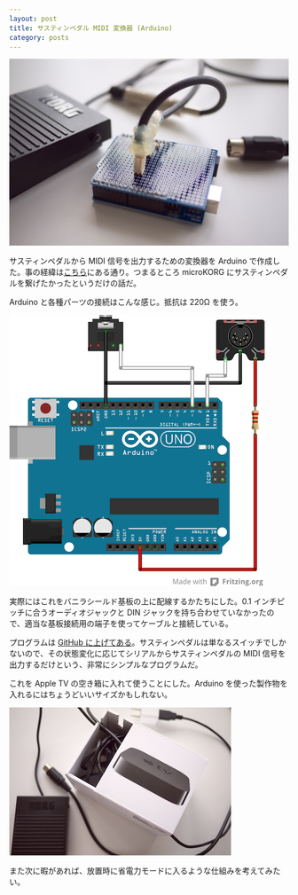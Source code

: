 ```yaml
---
layout: post
title: サスティンペダル MIDI 変換器 (Arduino)
category: posts
---
```


![photo 1](/images/2013-09-24-1.jpg)

サスティンペダルから MIDI 信号を出力するための変換器を Arduino で作成した。事の経緯は[こちら](http://keijiro.github.io/posts/iphone_sustain_pedal/)にある通り。つまるところ microKORG にサスティンペダルを繋げたかったというだけの話だ。

Arduino と各種パーツの接続はこんな感じ。抵抗は 220Ω を使う。

![circuit](/images/2013-09-24-2.png)

実際にはこれをバニラシールド基板の上に配線するかたちにした。0.1 インチピッチに合うオーディオジャックと DIN ジャックを持ち合わせていなかったので、適当な基板接続用の端子を使ってケーブルと接続している。

プログラムは [GitHub に上げてある](https://github.com/keijiro/sustain-pedal-midi/blob/master/sustain_pedal_midi.ino)。サスティンペダルは単なるスイッチでしかないので、その状態変化に応じてシリアルからサスティンペダルの MIDI 信号を出力するだけという、非常にシンプルなプログラムだ。

これを Apple TV の空き箱に入れて使うことにした。Arduino を使った製作物を入れるにはちょうどいいサイズかもしれない。

![photo 2](/images/2013-09-24-3.jpg)

また次に暇があれば、放置時に省電力モードに入るような仕組みを考えてみたい。